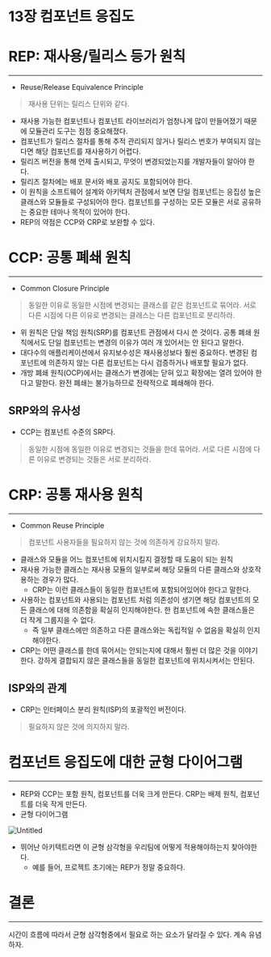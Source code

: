 # 13장 컴포넌트 응집도

# REP: 재사용/릴리스 등가 원칙

---

- Reuse/Release Equivalence Principle

> 재사용 단위는 릴리스 단위와 같다.
> 
- 재사용 가능한 컴포넌트나 컴포넌트 라이브러리가 엄청나게 많이 만들어졌기 때문에 모듈관리 도구는 점점 중요해졌다.
- 컴포넌트가 릴리스 절차를 통해 추적 관리되지 않거나 릴리스 번호가 부여되지 않는다면 해당 컴포넌트를 재사용하기 어렵다.
- 릴리즈 버전을 통해 언제 출시되고, 무엇이 변경되었는지를 개발자들이 알아야 한다.
- 릴리즈 절차에는 배포 문서와 배포 공지도 포함되어야 한다.
- 이 원칙을 소프트웨어 설계와 아키텍처 관점에서 보면 단일 컴포넌트는 응집성 높은 클래스와 모듈들로 구성되어야 한다. 컴포넌트를 구성하는 모든 모듈은 서로 공유하는 중요한 테마나 목적이 있어야 한다.
- REP의 약점은 CCP와 CRP로 보완할 수 있다.

# CCP: 공통 폐쇄 원칙

---

- Common Closure Principle

> 동일한 이유로 동일한 시점에 변경되는 클래스를 같은 컴포넌트로 묶어라. 서로 다른 시점에 다른 이유로 변경되는 클래스는 다른 컴포넌트로 분리하라.
> 
- 위 원칙은 단일 책임 원칙(SRP)를 컴포넌트 관점에서 다시 쓴 것이다. 공통 폐쇄 원칙에서도 단일 컴포넌트는 변경의 이유가 여러 개 있어서는 안 된다고 말한다.
- 대다수의 애플리케이션에서 유지보수성은 재사용성보다 훨씬 중요하다. 변경된 컴포넌트에 의존하지 않는 다른 컴포넌트는 다시 검증하거나 배포할 필요가 없다.
- 개방 폐쇄 원칙(OCP)에서는 클래스가 변경에는 닫혀 있고 확장에는 열려 있어야 한다고 말한다. 완전 폐쇄는 불가능하므로 전략적으로 폐쇄해야 한다.

## SRP와의 유사성

- CCP는 컴포넌트 수준의 SRP다.

> 동일한 시점에 동일한 이유로 변경되는 것들을 한데 묶어라. 서로 다른 시점에 다른 이유로 변경되는 것들은 서로 분리하라.
> 

# CRP: 공통 재사용 원칙

---

- Common Reuse Principle

> 컴포넌트 사용자들을 필요하지 않는 것에 의존하게 강요하지 말라.
> 
- 클래스와 모듈을 어느 컴포넌트에 위치시킬지 결정할 때 도움이 되는 원칙
- 재사용 가능한 클래스는 재사용 모듈의 일부로써 해당 모듈의 다른 클래스와 상호작용하는 경우가 많다.
    - CRP는 이런 클래스들이 동일한 컴포넌트에 포함되어있어야 한다고 말한다.
- 사용하는 컴포넌트와 사용되는 컴포넌트 처럼 의존성이 생기면 해당 컴포넌트의 모든 클래스에 대해 의존함을 확실히 인지해야한다. 한 컴포넌트에 속한 클래스들은 더 작게 그룹지을 수 없다.
    - 즉 일부 클래스에만 의존하고 다른 클래스와는 독립적일 수 없음을 확실히 인지해야한다.
- CRP는 어떤 클래스를 한데 묶어서는 안되는지에 대해서 훨씬 더 많은 것을 이야기한다. 강하게 결합되지 않은 클래스들을 동일한 컴포넌트에 위치시켜서는 안된다.

## ISP와의 관계

- CRP는 인터페이스 분리 원칙(ISP)의 포괄적인 버전이다.

> 필요하지 않은 것에 의지하지 말라.
> 

# 컴포넌트 응집도에 대한 균형 다이어그램

---

- REP와 CCP는 포함 원칙, 컴포넌트를 더욱 크게 만든다. CRP는 배제 원칙, 컴포넌트를 더욱 작게 만든다.
- 균형 다이어그램

![Untitled](13%E1%84%8C%E1%85%A1%E1%86%BC%20%E1%84%8F%E1%85%A5%E1%86%B7%E1%84%91%E1%85%A9%E1%84%82%E1%85%A5%E1%86%AB%E1%84%90%E1%85%B3%20%E1%84%8B%E1%85%B3%E1%86%BC%E1%84%8C%E1%85%B5%E1%86%B8%E1%84%83%E1%85%A9%20e22fa022a2a9436db48a88e158fd4175/Untitled.png)

- 뛰어난 아키텍트라면 이 균형 삼각형을 우리팀에 어떻게 적용해야하는지 찾아야한다.
    - 예를 들어, 프로젝트 초기에는 REP가 정말 중요하다.

# 결론

---

시간이 흐름에 따라서 균형 삼각형중에서 필요로 하는 요소가 달라질 수 있다. 계속 유념하자.